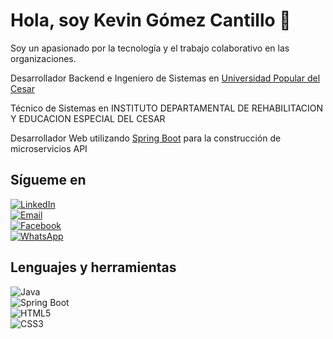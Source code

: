 # Hola, soy Kevin Gómez Cantillo 👋

Soy un apasionado por la tecnología y el trabajo colaborativo en las organizaciones.

Desarrollador Backend e Ingeniero de Sistemas en [Universidad Popular del Cesar](https://www.unicesar.edu.co/index.php/es/)

Técnico de Sistemas en INSTITUTO DEPARTAMENTAL DE REHABILITACION Y EDUCACION ESPECIAL DEL CESAR

Desarrollador Web utilizando [Spring Boot](https://spring.io/) para la construcción de microservicios API

## Sígueme en

<div class="row">
  <div class="col-md-3">
    <div class="card" style="width: 10rem;">
      <a href="https://www.linkedin.com/in/kevin-g%C3%B3mez-cantillo-1aba6a165/"><img src="https://1000logos.net/wp-content/uploads/2017/03/Linkedin-Logo.png" alt="LinkedIn" class="card-img-top"></a>
    </div>
  </div>
  <div class="col-md-3">
    <div class="card" style="width: 10rem;">
      <a href="mailto:servidorkgc@gmail.com"><img src="https://cdn-icons-png.flaticon.com/512/5968/5968534.png" alt="Email" class="card-img-top"></a>
    </div>
  </div>
  <div class="col-md-3">
    <div class="card" style="width: 10rem;">
      <a href="https://web.facebook.com/kevingc99"><img src="https://icon-library.com/images/facebook-icon-25x25/facebook-icon-25x25-18.jpg" alt="Facebook" class="card-img-top"></a>
    </div>
  </div>
  <div class="col-md-3">
    <div class="card" style="width: 10rem;">
      <a href="https://api.whatsapp.com/send?phone=573113940272"><img src="https://pngimg.com/uploads/whatsapp/whatsapp_PNG95147.png" alt="WhatsApp" class="card-img-top"></a>
    </div>
  </div>
</div>

## Lenguajes y herramientas

<div class="row">
  <div class="col-md-3">
    <div class="card" style="width: 10rem;">
      <img src="https://cdn-icons-png.flaticon.com/512/226/226777.png" alt="Java" class="card-img-top">
    </div>
  </div>
  <div class="col-md-3">
    <div class="card" style="width: 10rem;">
      <img src="https://cdn-icons-png.flaticon.com/512/1199/1199124.png" alt="Spring Boot" class="card-img-top">
    </div>
  </div>
  <div class="col-md-3">
    <div class="card" style="width: 10rem;">
      <img src="https://cdn-icons-png.flaticon.com/512/6132/6132221.png" alt="HTML5" class="card-img-top">
    </div>
  </div>
  <div class="col-md-3">
    <div class="card" style="width: 10rem;">
      <img src="https://cdn-icons-png.flaticon.com/512/6132/6132222.png" alt="CSS3" class="card-img-top">
    </div>
  </div>
</div>
